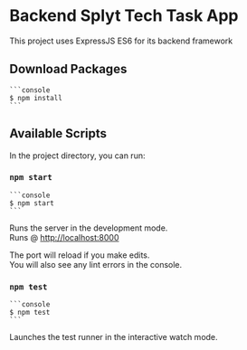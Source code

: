# Backend Splyt Tech Task App

This project uses ExpressJS ES6 for its backend framework

## Download Packages

    ```console
    $ npm install
    ```

## Available Scripts

In the project directory, you can run:

### `npm start`

    ```console
    $ npm start
    ```

Runs the server in the development mode.\
Runs @ [http://localhost:8000](http://localhost:8000)

The port will reload if you make edits.\
You will also see any lint errors in the console.

### `npm test`

    ```console
    $ npm test
    ```

Launches the test runner in the interactive watch mode.
